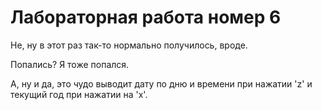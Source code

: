 # Лабораторная работа номер 6
Не, ну в этот раз так-то нормально получилось, вроде.

Попались? Я тоже попался.

А, ну и да, это чудо выводит дату по дню и времени при нажатии 'z' и текущий год при нажатии на 'x'.